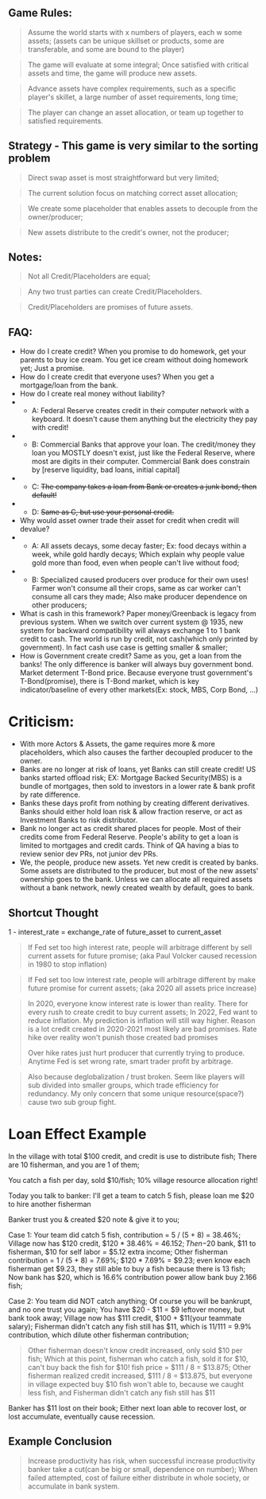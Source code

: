 ## Game Rules:
> Assume the world starts with x numbers of players, each w some assets; (assets can be unique skillset or products, some are transferable, and some are bound to the player)

> The game will evaluate at some integral; Once satisfied with critical assets and time, the game will produce new assets.

> Advance assets have complex requirements, such as a specific player's skillet, a large number of asset requirements, long time;

> The player can change an asset allocation, or team up together to satisfied requirements.

## Strategy - This game is very similar to the sorting problem
> Direct swap asset is most straightforward but very limited;

> The current solution focus on matching correct asset allocation; 

> We create some placeholder that enables assets to decouple from the owner/producer;

> New assets distribute to the credit's owner, not the producer;


## Notes:
> Not all Credit/Placeholders are equal;

> Any two trust parties can create Credit/Placeholders.

> Credit/Placeholders are promises of future assets.


## FAQ:
- How do I create credit? When you promise to do homework, get your parents to buy ice cream. You get ice cream without doing homework yet; Just a promise.
- How do I create credit that everyone uses? When you get a mortgage/loan from the bank.
- How do I create real money without liability? 
- - A: Federal Reserve creates credit in their computer network with a keyboard. It doesn't cause them anything but the electricity they pay with credit!
- - B: Commercial Banks that approve your loan. The credit/money they loan you MOSTLY doesn't exist, just like the Federal Reserve, where most are digits in their computer. Commercial Bank does constrain by [reserve liquidity, bad loans, initial capital]
- - C: ~~The company takes a loan from Bank or creates a junk bond, then default!~~
- - D: ~~Same as C, but use your personal credit.~~
- Why would asset owner trade their asset for credit when credit will devalue?
- - A: All assets decays, some decay faster; Ex: food decays within a week, while gold hardly decays; Which explain why people value gold more than food, even when people can't live without food;
- - B: Specialized caused producers over produce for their own uses! Farmer won't consume all their crops, same as car worker can't consume all cars they made; Also make producer dependence on other producers;
- What is cash in this framework? Paper money/Greenback is legacy from previous system. When we switch over current system @ 1935, new system for backward compatibility will always exchange 1 to 1 bank credit to cash. The world is run by credit, not cash(which only printed by government). In fact cash use case is getting smaller & smaller;
- How is Government create credit? Same as you, get a loan from the banks! The only difference is banker will always buy government bond. Market determent T-Bond price. Because everyone trust government's T-Bond(promise), there is T-Bond market, which is key indicator/baseline of every other markets(Ex: stock, MBS, Corp Bond, ...)

# Criticism:
- With more Actors & Assets, the game requires more & more placeholders, which also causes the farther decoupled producer to the owner.
- Banks are no longer at risk of loans, yet Banks can still create credit! US banks started offload risk; EX: Mortgage Backed Security(MBS) is a bundle of mortgages, then sold to investors in a lower rate & bank profit by rate difference.
- Banks these days profit from nothing by creating different derivatives. Banks should either hold loan risk & allow fraction reserve, or act as Investment Banks to risk distributor.
- Bank no longer act as credit shared places for people. Most of their credits come from Federal Reserve. People's ability to get a loan is limited to mortgages and credit cards. Think of QA having a bias to review senior dev PRs, not junior dev PRs.
- We, the people, produce new assets. Yet new credit is created by banks. Some assets are distributed to the producer, but most of the new assets' ownership goes to the bank. Unless we can allocate all required assets without a bank network, newly created wealth by default, goes to bank.

## Shortcut Thought
1 - interest_rate = exchange_rate of future_asset to current_asset

> If Fed set too high interest rate, people will arbitrage different by sell current assets for future promise; (aka Paul Volcker caused recession in 1980 to stop inflation)

> If Fed set too low interest rate, people will arbitrage different by make future promise for current assets; (aka 2020 all assets price increase)

> In 2020, everyone know interest rate is lower than reality. There for every rush to create credit to buy current assets;
> In 2022, Fed want to reduce inflation. My prediction is inflation will still way higher.
> Reason is a lot credit created in 2020-2021 most likely are bad promises.
> Rate hike over reality won't punish those created bad promises
> 
> Over hike rates just hurt producer that currently trying to produce. Anytime Fed is set wrong rate, smart trader profit by arbitrage. 

> Also because deglobalization / trust broken. Seem like players will sub divided into smaller groups, which trade efficiency for redundancy. My only concern that some unique resource(space?) cause two sub group fight.

# Loan Effect Example
In the village with total $100 credit, and credit is use to distribute fish; There are 10 fisherman, and you are 1 of them;

You catch a fish per day, sold $10/fish; 10% village resource allocation right!

Today you talk to banker: I'll get a team to catch 5 fish, please loan me $20 to hire another fisherman

Banker trust you & created $20 note & give it to you;

Case 1: Your team did catch 5 fish, contribution = 5 / (5 + 8) = 38.46%; Village now has $120 credit, $120 * 38.46% = $46.152;
Then -$20 bank, $11 to fisherman, $10 for self labor = $5.12 extra income; Other fisherman contribution = 1 / (5 + 8) = 7.69%; $120 * 7.69% = $9.23; even know each fisherman get $9.23, they still able to buy a fish because there is 13 fish; Now bank has $20, which is 16.6% contribution power allow bank buy 2.166 fish;


Case 2: You team did NOT catch anything; Of course you will be bankrupt, and no one trust you again; You have $20 - $11 = $9 leftover money, but bank took away; Village now has $111 credit, $100 + $11(your teammate salary); Fisherman didn't catch any fish still has $11, which is $11/$111 = 9.9% contribution, which dilute other fisherman contribution;
> Other fisherman doesn't know credit increased, only sold $10 per fish; Which at this point, fisherman who catch a fish, sold it for $10, can't buy back the fish for $10! fish price = $111 / 8 = $13.875;
> Other fisherman realized credit increased, $111 / 8 = $13.875, but everyone in village expected buy $10 fish won't able to, because we caught less fish, and Fisherman didn't catch any fish still has $11

Banker has $11 lost on their book; Either next loan able to recover lost, or lost accumulate, eventually cause recession.
## Example Conclusion
> Increase productivity has risk, when successful increase productivity banker take a cut(can be big or small, dependence on number); When failed attempted, cost of failure either distribute in whole society, or accumulate in bank system.